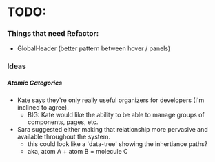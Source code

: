 # TODO:

### Things that need Refactor:
- GlobalHeader (better pattern between hover / panels)

### Ideas

##### Atomic Categories
- Kate says they're only really useful organizers for developers (I'm inclined to agree).
	- BIG: Kate would like the ability to be able to manage groups of components, pages, etc.
- Sara suggested either making that relationship more pervasive and available throughout the system.
	- this could look like a 'data-tree' showing the inhertiance paths?
	- aka, atom A + atom B = molecule C

